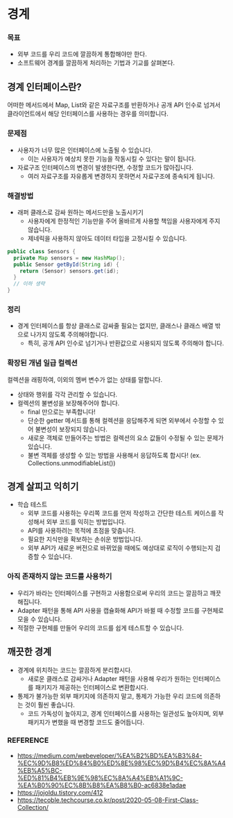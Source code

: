 # 경계

### 목표

- 외부 코드를 우리 코드에 깔끔하게 통합해야만 한다.
- 소프트웨어 경계를 깔끔하게 처리하는 기법과 기교를 살펴본다.

## 경계 인터페이스란?

어떠한 메서드에서 Map, List와 같은 자료구조를 반환하거나 공개 API 인수로 넘겨서 클라이언트에서 해당 인터페이스를 사용하는 경우를 의미합니다.

### 문제점

- 사용자가 너무 많은 인터페이스에 노출될 수 있습니다.
    - 이는 사용자가 예상치 못한 기능을 작동시킬 수 있다는 말이 됩니다.
- 자료구조 인터페이스의 변경이 발생한다면, 수정할 코드가 많아집니다.
    - 여러 자료구조를 자유롭게 변경하지 못하면서 자료구조에 종속되게 됩니다.

### 해결방법

- 래퍼 클래스로 감싸 원하는 메서드만을 노출시키기
    - 사용자에게 한정적인 기능만을 주어 올바르게 사용할 책임을 사용자에게 주지 않습니다.
    - 제네릭을 사용하지 않아도 데이터 타입을 고정시킬 수 있습니다.

```java
public class Sensors {
  private Map sensors = new HashMap();
  public Sensor getById(String id) {
    return (Sensor) sensors.get(id);
  }
  // 이하 생략
}
```

### 정리

- 경계 인터페이스를 항상 클래스로 감싸줄 필요는 없지만, 클래스나 클래스 배열 밖으로 나가지 않도록 주의해야합니다.
    - 특히, 공개 API 인수로 넘기거나 반환값으로 사용되지 않도록 주의해야 합니다.

### 확장된 개념 일급 컬렉션

컬렉션을 래핑하여, 이외의 멤버 변수가 없는 상태를 말합니다.

- 상태와 행위를 각각 관리할 수 있습니다.
- 컬렉션의 불변성을 보장해주어야 합니다.
    - final 만으로는 부족합니다!
    - 단순한 getter 메서드를 통해 컬렉션을 응답해주게 되면 외부에서 수정할 수 있어 불변성이 보장되지 않습니다.
    - 새로운 객체로 만들어주는 방법은 컬렉션의 요소 값들이 수정될 수 있는 문제가 있습니다.
    - 불변 객체를 생성할 수 있는 방법을 사용해서 응답하도록 합시다! (ex. Collections.unmodifiableList())

## 경계 살피고 익히기

- 학습 테스트
    - 외부 코드를 사용하는 우리쪽 코드를 먼저 작성하고 간단한 테스트 케이스를 작성해서 외부 코드를 익히는 방법입니다.
    - API를 사용하려는 목적에 초점을 맞춥니다.
    - 필요한 지식만을 확보하는 손쉬운 방법입니다.
    - 외부 API가 새로운 버전으로 바뀌었을 때에도 예상대로 로직이 수행되는지 검증할 수 있습니다.

### 아직 존재하지 않는 코드를 사용하기

- 우리가 바라는 인터페이스를 구현하고 사용함으로써 우리의 코드는 깔끔하고 깨끗해집니다.
- Adapter 패턴을 통해 API 사용을 캡슐화해 API가 바뀔 때 수정할 코드를 구현체로 모을 수 있습니다.
- 적절한 구현체를 만들어 우리의 코드를 쉽게 테스트할 수 있습니다.

## 깨끗한 경계

- 경계에 위치하는 코드는 깔끔하게 분리합시다.
    - 새로운 클래스로 감싸거나 Adapter 패턴을 사용해 우리가 원하는 인터페이스를 패키지가 제공하는 인터페이스로 변환합시다.
- 통제가 불가능한 외부 패키지에 의존하지 말고,
통제가 가능한 우리 코드에 의존하는 것이 훨씬 좋습니다.
    - 코드 가독성이 높아지고, 경계 인터페이스를 사용하는 일관성도 높아지며, 외부 패키지가 변했을 때 변경할 코드도 줄어듭니다.

### REFERENCE

- https://medium.com/webeveloper/%EA%B2%BD%EA%B3%84-%EC%9D%B8%ED%84%B0%ED%8E%98%EC%9D%B4%EC%8A%A4%EB%A5%BC-%ED%81%B4%EB%9E%98%EC%8A%A4%EB%A1%9C-%EA%B0%90%EC%8B%B8%EA%B8%B0-ac6838e1adae
- https://jojoldu.tistory.com/412
- https://tecoble.techcourse.co.kr/post/2020-05-08-First-Class-Collection/